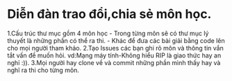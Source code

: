 Diễn đàn trao đổi,chia sẻ môn học.
==================================================

1.Cấu trúc thư mục gồm 4 môn học
	- Trong từng môn sẽ có thư mục lý thuyết là những phần có thể ra thi.
	- Khác để đưa các bài giải bằng code lên cho mọi người tham khảo.
2.Tạo Issues các bạn ghi rõ môn và thông tin vắn tắt vấn đề muốn hỏi.
	vd:Mạng máy tính-Không hiểu RIP là giao thức hay an nghỉ :)).
3.Mọi người hay clone về và commit những phần mình thấy hay và nghĩ ra thi cho từng môn.

